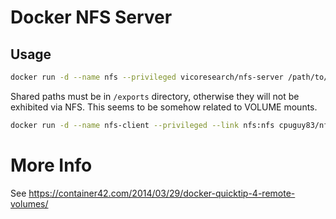 Docker NFS Server
================

Usage
----
```bash
docker run -d --name nfs --privileged vicoresearch/nfs-server /path/to/share /path/to/share2 /path/to/shareN
```

Shared paths must be in `/exports` directory, otherwise they will not be exhibited via NFS. This seems to be somehow related to VOLUME mounts.

```bash
docker run -d --name nfs-client --privileged --link nfs:nfs cpuguy83/nfs-client /path/on/nfs/server:/path/on/client
``` 

More Info
=========

See https://container42.com/2014/03/29/docker-quicktip-4-remote-volumes/
